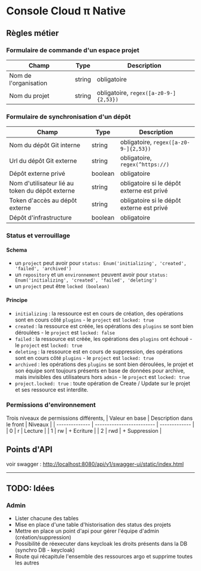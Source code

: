 # Console Cloud π Native

## Règles métier

### Formulaire de commande d'un espace projet

| Champ                 | Type   | Description                           |
| --------------------- | ------ | ------------------------------------- |
| Nom de l'organisation | string | obligatoire                           |
| Nom du projet         | string | obligatoire, `regex([a-z0-9-]{2,53})` |

### Formulaire de synchronisation d'un dépôt

| Champ                                           | Type    | Description                               |
| ----------------------------------------------- | ------- | ----------------------------------------- |
| Nom du dépôt Git interne                        | string  | obligatoire, `regex([a-z0-9-]{2,53})`     |
| Url du dépôt Git externe                        | string  | obligatoire, `regex(^https://)`           |
| Dépôt externe privé                             | boolean | obligatoire                               |
| Nom d'utilisateur lié au token du dépôt externe | string  | obligatoire si le dépôt externe est privé |
| Token d'accès au dépôt externe                  | string  | obligatoire si le dépôt externe est privé |
| Dépôt d'infrastructure                          | boolean | obligatoire                               |

### Status et verrouillage

#### Schema

- un `project` peut avoir pour `status: Enum('initializing', 'created', 'failed', 'archived')`
- un `repository` et un `environnement` peuvent avoir pour `status: Enum('initializing', 'created', 'failed', 'deleting')`
- un `project` peut être `locked (boolean)`

#### Principe

- `initializing` : la ressource est en cours de création, des opérations sont en cours côté `plugins` - le `project` est `locked: true`
- `created` : la ressource est créée, les opérations des `plugins` se sont bien déroulées - le `project` est `locked: false`
- `failed` : la ressource est créée, les opérations des `plugins` ont échoué - le `project` est `locked: true`
- `deleting` : la ressource est en cours de suppression, des opérations sont en cours côté `plugins` - le `project` est `locked: true`
- `archived` : les opérations des `plugins` se sont bien déroulées, le projet et son équipe sont toujours présents en base de données pour archive, mais invisibles des utilisateurs hors `admin` - le `project` est `locked: true`
- `project.locked: true` : toute opération de Create / Update sur le projet et ses ressource est interdite.

### Permissions d'environnement

Trois niveaux de permissions différents,
| Valeur en base | Description dans le front | Niveaux       |
| -------------- | ------------------------- | ------------- |
| 0              | r                         | Lecture       |
| 1              | rw                        | + Ecriture    |
| 2              | rwd                       | + Suppression |

## Points d'API

voir swagger : <http://localhost:8080/api/v1/swagger-ui/static/index.html>

---

## TODO: Idées

### Admin

- Lister chacune des tables
- Mise en place d'une table d'historisation des status des projets
- Mettre en place un point d'api pour gérer l'équipe d'admin (création/suppression)
- Possibilité de réexecuter dans keycloak les droits présents dans la DB (synchro DB - keycloak)
- Route qui récapitule l'ensemble des ressources argo et supprime toutes les autres
